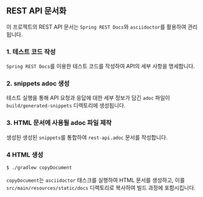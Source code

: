 ## REST API 문서화
이 프로젝트의 REST API 문서는 `Spring REST Docs`와 `asciidoctor`를 활용하여 관리됩니다.

### 1. 테스트 코드 작성

`Spring REST Docs`를 이용한 테스트 코드를 작성하여 API의 세부 사항을 명세합니다.

### 2. snippets adoc 생성

테스트 실행을 통해 API 요청과 응답에 대한 세부 정보가 담긴 `adoc` 파일이 `build/generated-snippets` 디렉토리에 생성됩니다.

### 3. HTML 문서에 사용될 adoc 파일 제작

생성된 생성된 `snippets`를 통합하여 `rest-api.adoc` 문서를 작성합니다.

### 4 HTML 생성

```sh
$ ./gradlew copyDocument
```

`copyDocument`는 `asciidoctor` 태스크를 실행하여 HTML 문서를 생성하고, 이를  
`src/main/resources/static/docs` 디렉토리로 복사하여 빌드 과정에 포함시킵니다.
